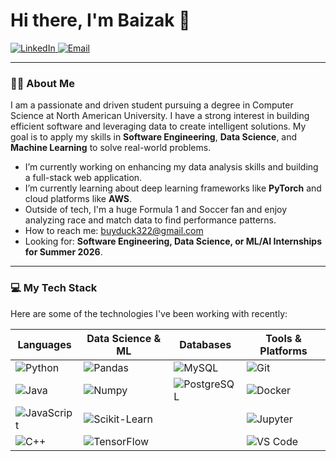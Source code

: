 # Hi there, I'm Baizak 👋

<a href="https://linkedin.com/in/baizakisaev" target="_blank" rel="noopener noreferrer">
  <img src="https://img.shields.io/badge/LinkedIn-0077B5?style=for-the-badge&logo=linkedin&logoColor=white" alt="LinkedIn"/>
</a>
<a href="mailto:buyduck322@gmail.com">
  <img src="https://img.shields.io/badge/Email-D14836?style=for-the-badge&logo=gmail&logoColor=white" alt="Email"/>
</a>

---

### 👨‍💻 About Me

I am a passionate and driven student pursuing a degree in Computer Science at North American University. I have a strong interest in building efficient software and leveraging data to create intelligent solutions. My goal is to apply my skills in **Software Engineering**, **Data Science**, and **Machine Learning** to solve real-world problems.

* I’m currently working on enhancing my data analysis skills and building a full-stack web application.
* I’m currently learning about deep learning frameworks like **PyTorch** and cloud platforms like **AWS**.
* Outside of tech, I'm a huge Formula 1 and Soccer fan and enjoy analyzing race and match data to find performance patterns.
* How to reach me: [buyduck322@gmail.com](mailto:buyduck322@gmail.com)
* Looking for: **Software Engineering, Data Science, or ML/AI Internships for Summer 2026**.

---

### 💻 My Tech Stack

Here are some of the technologies I've been working with recently:

| Languages                                                                                                                              | Data Science & ML                                                                                                                                      | Databases                                                                                                                    | Tools & Platforms                                                                                                                                                              |
| -------------------------------------------------------------------------------------------------------------------------------------- | ------------------------------------------------------------------------------------------------------------------------------------------------------ | ---------------------------------------------------------------------------------------------------------------------------- | ------------------------------------------------------------------------------------------------------------------------------------------------------------------------------ |
| <img src="https://img.shields.io/badge/Python-3776AB?style=for-the-badge&logo=python&logoColor=white" alt="Python"/>                     | <img src="https://img.shields.io/badge/Pandas-150458?style=for-the-badge&logo=pandas&logoColor=white" alt="Pandas"/>                                   | <img src="https://img.shields.io/badge/MySQL-4479A1?style=for-the-badge&logo=mysql&logoColor=white" alt="MySQL"/>             | <img src="https://img.shields.io/badge/GIT-E44C30?style=for-the-badge&logo=git&logoColor=white" alt="Git"/>                                                                     |
| <img src="https://img.shields.io/badge/Java-ED8B00?style=for-the-badge&logo=openjdk&logoColor=white" alt="Java"/>                         | <img src="https://img.shields.io/badge/Numpy-013243?style=for-the-badge&logo=numpy&logoColor=white" alt="Numpy"/>                                     | <img src="https://img.shields.io/badge/PostgreSQL-336791?style=for-the-badge&logo=postgresql&logoColor=white" alt="PostgreSQL"/> | <img src="https://img.shields.io/badge/Docker-2496ED?style=for-the-badge&logo=docker&logoColor=white" alt="Docker"/>                                                             |
| <img src="https://img.shields.io/badge/JavaScript-F7DF1E?style=for-the-badge&logo=javascript&logoColor=black" alt="JavaScript"/>         | <img src="https://img.shields.io/badge/Scikit--Learn-F7931A?style=for-the-badge&logo=scikit-learn&logoColor=white" alt="Scikit-Learn"/>               |                                                                                                                              | <img src="https://img.shields.io/badge/Jupyter-F37626?style=for-the-badge&logo=Jupyter&logoColor=white" alt="Jupyter"/>                                                           |
| <img src="https://img.shields.io/badge/C%2B%2B-00599C?style=for-the-badge&logo=c%2B%2B&logoColor=white" alt="C++"/>                       | <img src="https://img.shields.io/badge/TensorFlow-FF6F00?style=for-the-badge&logo=tensorflow&logoColor=white" alt="TensorFlow"/>                     |                                                                                                                              | <img src="https://img.shields.io/badge/VS_Code-007ACC?style=for-the-badge&logo=visual-studio-code&logoColor=white" alt="VS Code"/>                                                 |

